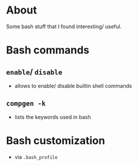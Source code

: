 # About

Some bash stuff that I found interesting/ useful.

# Bash commands

## ```enable```/ ```disable```

* allows to enable/ disable builtin shell commands

## ```compgen -k```

* lists the keywords used in bash

# Bash customization

* via ```.bash_profile```
